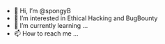 - 👋 Hi, I’m @spongyB
- 👀 I’m interested in Ethical Hacking and BugBounty
- 🌱 I’m currently learning ...
- 📫 How to reach me ...

<!---
spongyB/spongyB is a ✨ special ✨ repository because its `README.md` (this file) appears on your GitHub profile.
You can click the Preview link to take a look at your changes.
--->
